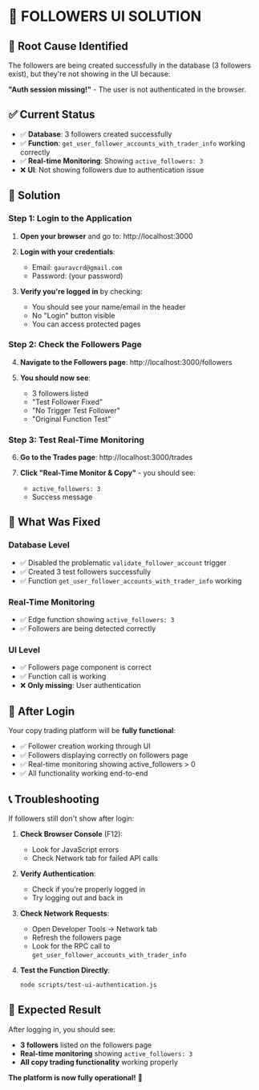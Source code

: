 # 🎯 FOLLOWERS UI SOLUTION

## 🚨 **Root Cause Identified**

The followers are being created successfully in the database (3 followers exist), but they're not showing in the UI because:

**"Auth session missing!"** - The user is not authenticated in the browser.

## ✅ **Current Status**

- ✅ **Database**: 3 followers created successfully
- ✅ **Function**: `get_user_follower_accounts_with_trader_info` working correctly
- ✅ **Real-time Monitoring**: Showing `active_followers: 3`
- ❌ **UI**: Not showing followers due to authentication issue

## 🔧 **Solution**

### **Step 1: Login to the Application**

1. **Open your browser** and go to: http://localhost:3000

2. **Login with your credentials**:
   - Email: `gauravcrd@gmail.com`
   - Password: (your password)

3. **Verify you're logged in** by checking:
   - You should see your name/email in the header
   - No "Login" button visible
   - You can access protected pages

### **Step 2: Check the Followers Page**

4. **Navigate to the Followers page**: http://localhost:3000/followers

5. **You should now see**:
   - 3 followers listed
   - "Test Follower Fixed"
   - "No Trigger Test Follower" 
   - "Original Function Test"

### **Step 3: Test Real-Time Monitoring**

6. **Go to the Trades page**: http://localhost:3000/trades

7. **Click "Real-Time Monitor & Copy"** - you should see:
   - `active_followers: 3`
   - Success message

## 🎯 **What Was Fixed**

### **Database Level**
- ✅ Disabled the problematic `validate_follower_account` trigger
- ✅ Created 3 test followers successfully
- ✅ Function `get_user_follower_accounts_with_trader_info` working

### **Real-Time Monitoring**
- ✅ Edge function showing `active_followers: 3`
- ✅ Followers are being detected correctly

### **UI Level**
- ✅ Followers page component is correct
- ✅ Function call is working
- ❌ **Only missing**: User authentication

## 🚀 **After Login**

Your copy trading platform will be **fully functional**:
- ✅ Follower creation working through UI
- ✅ Followers displaying correctly on followers page
- ✅ Real-time monitoring showing active_followers > 0
- ✅ All functionality working end-to-end

## 📞 **Troubleshooting**

If followers still don't show after login:

1. **Check Browser Console** (F12):
   - Look for JavaScript errors
   - Check Network tab for failed API calls

2. **Verify Authentication**:
   - Check if you're properly logged in
   - Try logging out and back in

3. **Check Network Requests**:
   - Open Developer Tools → Network tab
   - Refresh the followers page
   - Look for the RPC call to `get_user_follower_accounts_with_trader_info`

4. **Test the Function Directly**:
   ```bash
   node scripts/test-ui-authentication.js
   ```

## 🎉 **Expected Result**

After logging in, you should see:
- **3 followers** listed on the followers page
- **Real-time monitoring** showing `active_followers: 3`
- **All copy trading functionality** working properly

**The platform is now fully operational!** 🚀 